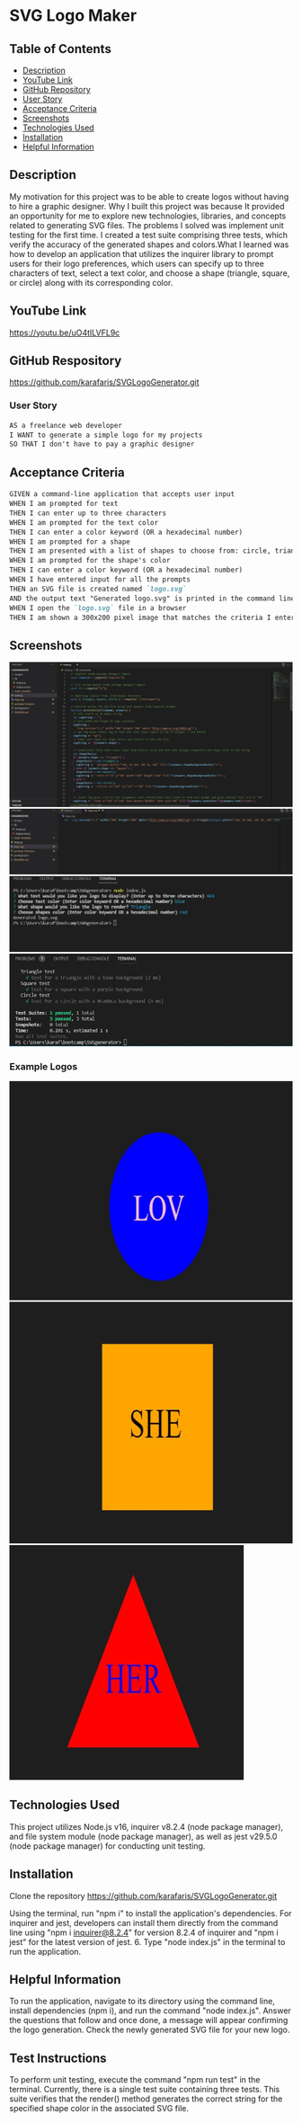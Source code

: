 # SVG Logo Maker

## Table of Contents
- [Description](#description)
- [YouTube Link](#youtube-link)
- [GitHub Repository](#github-repository)
- [User Story](#user-story)
- [Acceptance Criteria](#acceptance-criteria)
- [Screenshots](#screenshots)
- [Technologies Used](#technologies-used)
- [Installation](#installation)
- [Helpful Information](#helpful-information)

## Description

My motivation for this project was to be able to create logos without having to hire a graphic designer. Why I built this project was because It provided an opportunity for me to explore new technologies, libraries, and concepts related to generating SVG files. The problems I solved was implement unit testing for the first time. I created a test suite comprising three tests, which verify the accuracy of the generated shapes and colors.What I learned was how to develop an application that utilizes the inquirer library to prompt users for their logo preferences, which users can specify up to three characters of text, select a text color, and choose a shape (triangle, square, or circle) along with its corresponding color. 


## YouTube Link
https://youtu.be/uO4tILVFL9c

## GitHub Respository
https://github.com/karafaris/SVGLogoGenerator.git

### User Story
```md
AS a freelance web developer
I WANT to generate a simple logo for my projects
SO THAT I don't have to pay a graphic designer
```

## Acceptance Criteria
```md
GIVEN a command-line application that accepts user input
WHEN I am prompted for text
THEN I can enter up to three characters
WHEN I am prompted for the text color
THEN I can enter a color keyword (OR a hexadecimal number)
WHEN I am prompted for a shape
THEN I am presented with a list of shapes to choose from: circle, triangle, and square
WHEN I am prompted for the shape's color
THEN I can enter a color keyword (OR a hexadecimal number)
WHEN I have entered input for all the prompts
THEN an SVG file is created named `logo.svg`
AND the output text "Generated logo.svg" is printed in the command line
WHEN I open the `logo.svg` file in a browser
THEN I am shown a 300x200 pixel image that matches the criteria I entered
```

## Screenshots
![index.js-code](images/indexcode.jpg)
![logo-code](images/svglogocode.jpg)
![terminal-user-input](images/terminal-part1.jpg)
![test-in-terminal](images/test.jpg)

### Example Logos
![circle-example-logo](images/circle.jpg)
![square-example-logo](images/square.jpg)
![triangle-example-logo](images/triangle.jpg)

## Technologies Used
This project utilizes Node.js v16, inquirer v8.2.4 (node package manager), and file system module (node package manager), as well as jest v29.5.0 (node package manager) for conducting unit testing.

## Installation
Clone the repository https://github.com/karafaris/SVGLogoGenerator.git

Using the terminal, run "npm i" to install the application's dependencies. For inquirer and jest, developers can install them directly from the command line using "npm i inquirer@8.2.4" for version 8.2.4 of inquirer and "npm i jest" for the latest version of jest. 6. Type "node index.js" in the terminal to run the application.

## Helpful Information
To run the application, navigate to its directory using the command line, install dependencies (npm i), and run the command "node index.js". Answer the questions that follow and once done, a message will appear confirming the logo generation. Check the newly generated SVG file for your new logo.

## Test Instructions
To perform unit testing, execute the command "npm run test" in the terminal. Currently, there is a single test suite containing three tests. This suite verifies that the render() method generates the correct string for the specified shape color in the associated SVG file.

